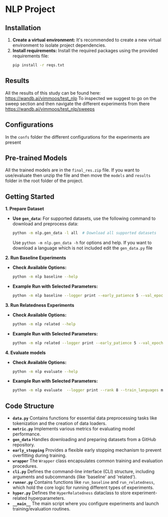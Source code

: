 # NLP Project

## Installation

1. **Create a virtual environment:** It's recommended to create a new virtual environment to isolate project dependencies.
2. **Install requirements:** Install the required packages using the provided requirements file:
    ```bash
    pip install -r reqs.txt
    ```
## Results
All the results of this study can be found here: https://wandb.ai/vimmoos/test_nlp
To inspected we suggest to go on the sweep section and then navigate the different experiments from there https://wandb.ai/vimmoos/test_nlp/sweeps

## Configurations
In the `confs` folder the different configurations for the experiments are present

## Pre-trained Models
All the trained models are in the `final_res.zip` file. If you want to use/evaluate then unzip the file and then move the `models` and `results` folder in the root folder of the project.


## Getting Started

**1. Prepare Dataset**
   * **Use `gen_data`:** For supported datasets, use the following command to download and preprocess data:

      ```bash
      python -m nlp.gen_data -l all  # Download all supported datasets
      ```
      Use `python -m nlp.gen_data -h` for options and help.
	  If you want to download a language which is not included edit the `gen_data.py` file

**2. Run Baseline Experiments**

   * **Check Available Options:**
      ```bash
      python -m nlp baseline --help
      ```
   * **Example Run with Selected Parameters:**
      ```bash
      python -m nlp baseline --logger print --early_patience 5 --val_epoch 2 --max_epoch 1 --lang spa
      ```

**3. Run Relatedness Experiments**
   * **Check Available Options:**
      ```bash
      python -m nlp related --help
      ```

   * **Example Run with Selected Parameters:**
      ```bash
      python -m nlp related --logger print --early_patience 5 --val_epoch 2 --max_epoch 1 --train_languages ita --test_languages spa
	  ```

**4. Evaluate models**
   * **Check Available Options:**
      ```bash
      python -m nlp evaluate --help
      ```


   * **Example Run with Selected Parameters:**
      ```bash
      python -m nlp evaluate  --logger print --rank 8 --train_languages multi_romance --test_languages ita
	  ```

## Code Structure

* **`data.py`** Contains functions for essential data preprocessing tasks like tokenization and the creation of data loaders.
* **`metric.py`**  Implements various metrics for evaluating model performance.
* **`gen_data`** Handles downloading and preparing datasets from a GitHub repository.
* **`early_stopping`** Provides a flexible early stopping mechanism to prevent overfitting during training.
* **`wrapper`**  The `Wrapper` class encapsulates common training and evaluation procedures.
* **`cli.py`** Defines the command-line interface (CLI) structure, including arguments and subcommands (like 'baseline' and 'related').
* **`runner.py`**  Contains functions like `run_baseline` and `run_relatedness`, which hold the core logic for running different types of experiments.
* **`hyper.py`** Defines the `HyperRelatedness` dataclass to store experiment-related hyperparameters.
* **`__main__`** The main script where you configure experiments and launch training/evaluation routines.

